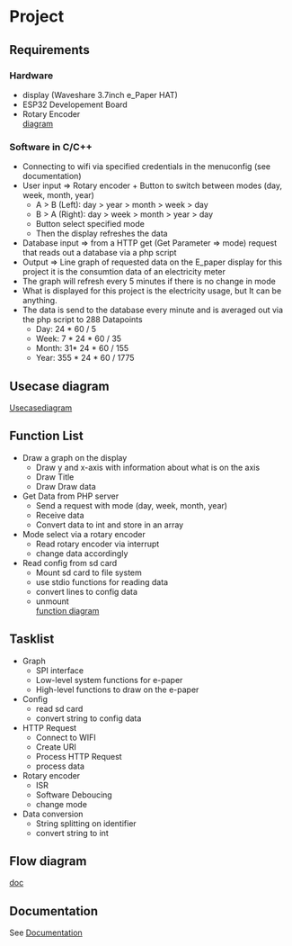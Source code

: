 # Project

## Requirements
### Hardware
* display (Waveshare 3.7inch e_Paper HAT)
* ESP32 Developement Board
* Rotary Encoder\
[diagram](./Docs/Hardware.pdf)
### Software in C/C++
* Connecting to wifi via specified credentials in the menuconfig (see documentation)
* User input => Rotary encoder + Button to switch between modes (day, week, month, year)
    * A > B (Left): day > year > month > week > day
    * B > A (Right): day > week > month > year > day
    * Button select specified mode
    * Then the display refreshes the data
* Database input => from a HTTP get (Get Parameter => mode) request that reads out a database via a php script 
* Output => Line graph of requested data on the E_paper display for this project it is the consumtion data of an electricity meter
* The graph will refresh every 5 minutes if there is no change in mode
* What is displayed for this project is the electricity usage, but It can be anything.
* The data is send to the database every minute and is averaged out via the php script to 288 Datapoints
    * Day: 24 * 60 / 5
    * Week: 7 * 24 * 60 / 35
    * Month: 31* 24 * 60 / 155
    * Year: 355 * 24 * 60 / 1775

## Usecase diagram

[Usecasediagram](./Docs/UsecaseDiagram.pdf)

## Function List
* Draw a graph on the display
    * Draw y and x-axis with information about what is on the axis
    * Draw Title
    * Draw Draw data
* Get Data from PHP server
    * Send a request with mode (day, week, month, year)
    * Receive data
    * Convert data to int and store in an array
* Mode select via a rotary encoder
    * Read rotary encoder via interrupt
    * change data accordingly
* Read config from sd card
    * Mount sd card to file system
    * use stdio functions for reading data
    * convert lines to config data
    * unmount\
[function diagram](./Docs/UsecaseDiagram.pdf)

## Tasklist
* Graph
    * SPI interface
    * Low-level system functions for e-paper
    * High-level functions to draw on the e-paper
* Config
    * read sd card
    * convert string to config data
* HTTP Request
    * Connect to WIFI
    * Create URI
    * Process HTTP Request
    * process data
* Rotary encoder
    * ISR
    * Software Deboucing
    * change mode
* Data conversion
    * String splitting on identifier
    * convert string to int

## Flow diagram
[doc](./Docs/Flowdiagram.pdf)

## Documentation

See [Documentation](./Docs.md)